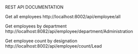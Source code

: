 REST API DOCUMENTATION

Get all employees
http://localhost:8002/api/employee/all

Get employees by department
http://localhost:8082/api/employee/department/Administration

Get employee count by designation
http://localhost:8002/api/employee/count/Lead